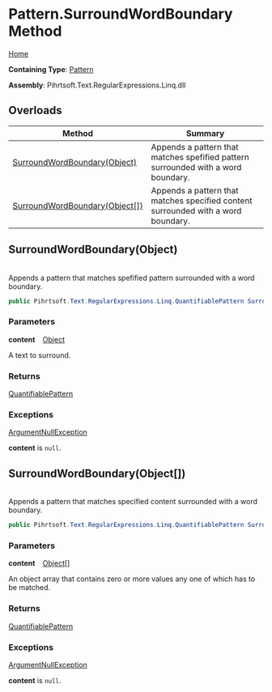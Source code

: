 # Pattern\.SurroundWordBoundary Method

[Home](../../../../../../README.md)

**Containing Type**: [Pattern](../README.md)

**Assembly**: Pihrtsoft\.Text\.RegularExpressions\.Linq\.dll

## Overloads

| Method | Summary |
| ------ | ------- |
| [SurroundWordBoundary(Object)](#Pihrtsoft_Text_RegularExpressions_Linq_Pattern_SurroundWordBoundary_System_Object_) | Appends a pattern that matches spefified pattern surrounded with a word boundary\. |
| [SurroundWordBoundary(Object\[\])](#Pihrtsoft_Text_RegularExpressions_Linq_Pattern_SurroundWordBoundary_System_Object___) | Appends a pattern that matches specified content surrounded with a word boundary\. |

## SurroundWordBoundary\(Object\) <a id="Pihrtsoft_Text_RegularExpressions_Linq_Pattern_SurroundWordBoundary_System_Object_"></a>

\
Appends a pattern that matches spefified pattern surrounded with a word boundary\.

```csharp
public Pihrtsoft.Text.RegularExpressions.Linq.QuantifiablePattern SurroundWordBoundary(object content)
```

### Parameters

**content** &ensp; [Object](https://docs.microsoft.com/en-us/dotnet/api/system.object)

A text to surround\.

### Returns

[QuantifiablePattern](../../QuantifiablePattern/README.md)

### Exceptions

[ArgumentNullException](https://docs.microsoft.com/en-us/dotnet/api/system.argumentnullexception)

**content** is `null`\.

## SurroundWordBoundary\(Object\[\]\) <a id="Pihrtsoft_Text_RegularExpressions_Linq_Pattern_SurroundWordBoundary_System_Object___"></a>

\
Appends a pattern that matches specified content surrounded with a word boundary\.

```csharp
public Pihrtsoft.Text.RegularExpressions.Linq.QuantifiablePattern SurroundWordBoundary(params object[] content)
```

### Parameters

**content** &ensp; [Object](https://docs.microsoft.com/en-us/dotnet/api/system.object)\[\]

An object array that contains zero or more values any one of which has to be matched\.

### Returns

[QuantifiablePattern](../../QuantifiablePattern/README.md)

### Exceptions

[ArgumentNullException](https://docs.microsoft.com/en-us/dotnet/api/system.argumentnullexception)

**content** is `null`\.

